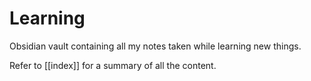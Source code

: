 # Learning

Obsidian vault containing all my notes taken while learning new things.

Refer to [[index]] for a summary of all the content.
